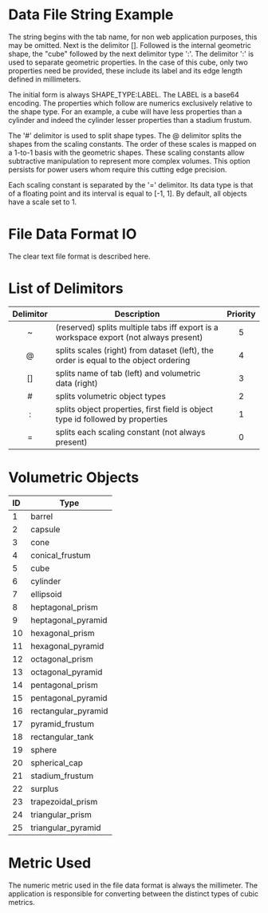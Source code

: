 # Data File String Example

The string begins with the tab name, for non web application purposes, this may be omitted. Next is the delimitor []. Followed is the internal geometric shape, the "cube" followed by the next delimitor type ':'. The delimitor ':' is used to separate geometric properties. In the case of this cube, only two properties need be provided, these include its label and its edge length defined in millimeters.

The initial form is always SHAPE_TYPE:LABEL. The LABEL is a base64 encoding. The properties which follow are numerics exclusively relative to the shape type. For an example, a cube will have less properties than a cylinder and indeed the cylinder lesser properties than a stadium frustum.

The '#' delimitor is used to split shape types. The @ delimitor splits the shapes from the scaling constants. The order of these scales is mapped on a 1-to-1 basis with the geometric shapes. These scaling constants allow subtractive manipulation to represent more complex volumes. This option persists for power users whom require this cutting edge precision.

Each scaling constant is separated by the '=' delimitor. Its data type is that of a floating point and its interval is equal to [-1, 1]. By default, all objects have a scale set to 1.

# File Data Format IO

The clear text file format is described here.

# List of Delimitors

| Delimitor | Description                                                                           | Priority |
|:---------:|---------------------------------------------------------------------------------------|:--------:|
| ~         | (reserved) splits multiple tabs iff export is a workspace export (not always present) | 5        |
| @         | splits scales (right) from dataset (left), the order is equal to the object ordering  | 4        |
| []        | splits name of tab (left) and volumetric data (right)                                 | 3        |
| \#        | splits volumetric object types                                                        | 2        |
| :         | splits object properties, first field is object type id followed by properties        | 1        |
| =         | splits each scaling constant (not always present)                                     | 0        |

# Volumetric Objects

| ID | Type |
|:---|------|
| 1  | barrel |
| 2  | capsule |
| 3  | cone |
| 4  | conical_frustum |
| 5  | cube |
| 6  | cylinder |
| 7  | ellipsoid |
| 8  | heptagonal_prism |
| 9  | heptagonal_pyramid |
| 10 | hexagonal_prism |
| 11 | hexagonal_pyramid |
| 12 | octagonal_prism |
| 13 | octagonal_pyramid |
| 14 | pentagonal_prism |
| 15 | pentagonal_pyramid |
| 16 | rectangular_pyramid |
| 17 | pyramid_frustum |
| 18 | rectangular_tank |
| 19 | sphere |
| 20 | spherical_cap |
| 21 | stadium_frustum |
| 22 | surplus |
| 23 | trapezoidal_prism |
| 24 | triangular_prism |
| 25 | triangular_pyramid |

# Metric Used

The numeric metric used in the file data format is always the millimeter. The application is responsible for converting between the distinct types of cubic metrics.
